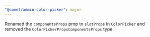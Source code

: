 ```yaml
---
"@comet/admin-color-picker": major
---
```


Renamed the `componentsProps` prop to `slotProps` in `ColorPicker` and removed the `ColorPickerPropsComponentsProps` type.
